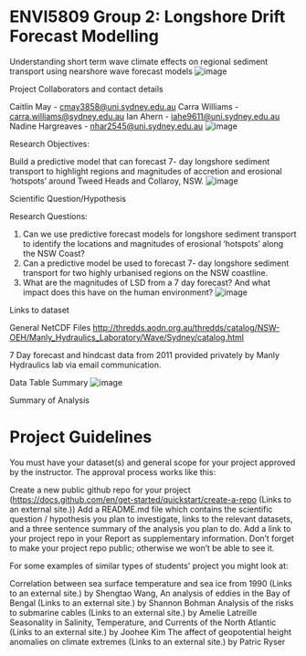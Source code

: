 # ENVI5809 Group 2: Longshore Drift Forecast Modelling
Understanding short term wave climate effects on regional sediment transport using nearshore wave forecast models
![image](https://user-images.githubusercontent.com/90363570/134794322-d775cbea-823a-4597-880e-e816046e7241.png)

Project Collaborators and contact details

Caitlin May - cmay3858@uni.sydney.edu.au
Carra Williams - carra.williams@sydney.edu.au 
Ian Ahern - iahe9611@uni.sydney.edu.au
Nadine Hargreaves - nhar2545@uni.sydney.edu.au
![image](https://user-images.githubusercontent.com/90363570/134794363-e1837d98-83db-43c9-ace2-57aa57f7d2a8.png)

Research Objectives:

Build a predictive model that can forecast 7- day longshore sediment transport to highlight regions and magnitudes of accretion and erosional ‘hotspots’ around Tweed Heads and Collaroy, NSW.
![image](https://user-images.githubusercontent.com/90363570/134794398-5a4848e9-a834-4264-b480-21ab5442dc5e.png)


Scientific Question/Hypothesis

Research Questions: 

1. Can we use predictive forecast models for longshore sediment transport to identify the locations and magnitudes of erosional ‘hotspots’ along the NSW Coast?
2. Can a predictive model be used to forecast 7- day longshore sediment transport for two highly urbanised regions on the NSW coastline. 
3. What are the magnitudes of LSD from a 7 day forecast? And what impact does this have on the human environment?
![image](https://user-images.githubusercontent.com/90363570/134794403-6e6524eb-4cdb-4406-9c79-437b704b33ac.png)


Links to dataset

General NetCDF Files
http://thredds.aodn.org.au/thredds/catalog/NSW-OEH/Manly_Hydraulics_Laboratory/Wave/Sydney/catalog.html

7 Day forecast and hindcast data from 2011 provided privately by Manly Hydraulics lab via email communication.

Data Table Summary
![image](https://user-images.githubusercontent.com/90363570/134794416-55b121e1-8051-4668-869b-4a2d0e74d263.png)


Summary of Analysis






# Project Guidelines
You must have your dataset(s) and general scope for your project approved by the instructor. The approval process works like this:

Create a new public github repo for your project (https://docs.github.com/en/get-started/quickstart/create-a-repo (Links to an external site.))
Add a README.md file which contains the scientific question / hypothesis you plan to investigate, links to the relevant datasets, and a three sentence summary of the analysis you plan to do.
Add a link to your project repo in your Report as supplementary information.
Don’t forget to make your project repo public; otherwise we won’t be able to see it.

For some examples of similar types of students' project you might look at:

Correlation between sea surface temperature and sea ice from 1990 (Links to an external site.) by Shengtao Wang,
An analysis of eddies in the Bay of Bengal (Links to an external site.) by Shannon Bohman 
Analysis of the risks to submarine cables (Links to an external site.) by Amelie Latreille 
Seasonality in Salinity, Temperature, and Currents of the North Atlantic (Links to an external site.) by Joohee Kim 
The affect of geopotential height anomalies on climate extremes (Links to an external site.) by Patric Ryser 
